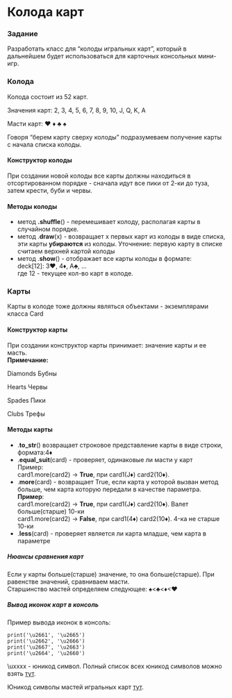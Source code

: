 # Колода карт


### Задание

Разработать класс для “колоды игральных карт”, который в дальнейшем будет использоваться для карточных консольных мини-игр.


### Колода

Колода состоит из 52 карт.

Значения карт: 2, 3, 4, 5, 6, 7, 8, 9, 10, J, Q, K, A

Масти карт: ♥ ♦ ♣ ♠

Говоря “берем карту сверху колоды” подразумеваем получение карты с начала списка колоды.


#### Конструктор колоды

При создании новой колоды все карты должны находиться в отсортированном порядке - сначала идут все пики от 2-ки до туза, затем крести, буби и червы.


#### Методы колоды

*   метод **.shuffle**() - перемешивает колоду, располагая карты в случайном порядке.
*   метод .**draw**(x) - возвращает x первых карт из колоды в виде списка, эти карты **убираются** из колоды.
Уточнение: первую карту в списке считаем верхней картой колоды
*   метод .**show**() - отображает все карты колоды в формате: \
deck[12]: 3♥, 4♦, A♣, … \
где 12 - текущее кол-во карт в колоде.


### Карты

Карты в колоде тоже должны являться объектами - экземплярами класса Card


#### Конструктор карты

При создании конструктор карты принимает: значение карты и ее масть. \
**Примечание:**

Diamonds    Бубны

Hearts	    Червы

Spades	    Пики

Clubs       Трефы


#### Методы карты

*   .**to_str**() возвращает строковое представление карты в виде строки, формата:4♦
*   .**equal_suit**(card) - проверяет, одинаковые ли масти у карт \
Пример: \
card1.more(card2) → **True**, при card1(J♦) card2(10♦). 
*   .**more**(card) - возвращает True, если карта у которой вызван метод больше, чем карта которую передали в качестве параметра. \
**Пример**:  \
card1.more(card2) → **True**, при card1(J♦) card2(10♦). Валет больше(старше) 10-ки \
card1.more(card2) → **False**, при card1(4♦) card2(10♦). 4-ка не старше 10-ки
*   .**less**(card) - проверяет является ли карта младше, чем карта в параметре 


##### Нюансы сравнения карт

Если у карты больше(старше) значение, то она больше(старше). При равенстве значений, сравниваем масти.  
Старшинство мастей определяем следующее: ♠<♣<♦<♥


##### Вывод иконок карт в консоль

Пример вывода иконок в консоль:


```
print('\u2661', '\u2665')
print('\u2662', '\u2666')
print('\u2667', '\u2663')
print('\u2664', '\u2660')
```


\uxxxx - юникод символ. Полный список всех юникод символов можно взять [тут](https://unicode-table.com/ru/#basic-latin).

Юникод символы мастей игральных карт [тут](https://unicode-table.com/ru/search/?q=%D0%BC%D0%B0%D1%81%D1%82%D0%B8).
